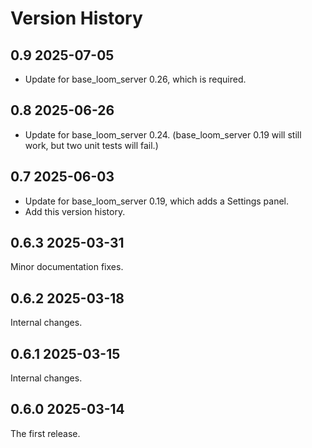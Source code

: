 # Version History

## 0.9 2025-07-05

* Update for base_loom_server 0.26, which is required.

## 0.8 2025-06-26

* Update for base_loom_server 0.24.
  (base_loom_server 0.19 will still work, but two unit tests will fail.)

## 0.7 2025-06-03

* Update for base_loom_server 0.19, which adds a Settings panel.
* Add this version history.

## 0.6.3 2025-03-31

Minor documentation fixes.

## 0.6.2 2025-03-18

Internal changes.

## 0.6.1 2025-03-15

Internal changes.

## 0.6.0 2025-03-14

The first release.

